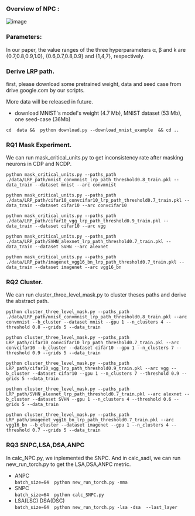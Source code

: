 


### Overview of NPC  :
![image](https://user-images.githubusercontent.com/26337247/118444619-f491d800-b71f-11eb-8947-a7deb62db2da.png)

### Parameters:

In  our  paper,  the  value  ranges  of  the  three  hyperparameters α, β and k are {0.7,0.8,0.9,1.0}, {0.6,0.7,0.8,0.9} and {1,4,7}, respectively.
### Derive LRP path.
first, please download some pretrained weight, data and seed case from drive.google.com by our scripts. </br>
<!-- or if your do want to reproduce instead of downloading, please refer to the [full_version.md](./fullversion.md) -->
More data will be released in future.

* download MNIST's model's weight (4.7 Mb), MNIST dataset (53 Mb), one seed-case (36Mb)</br>

`cd  data &&  python download.py --download_mnist_example  && cd .. `


### RQ1 Mask Experiment.
We can run mask_critical_units.py to get inconsistency rate after masking neurons in CDP and NCDP.

`python mask_critical_units.py --paths_path ./data/LRP_path/mnist_convmnist_lrp_path_threshold0.8_train.pkl --data_train --dataset mnist --arc convmnist`

`python mask_critical_units.py --paths_path ./data/LRP_path/cifar10_convcifar10_lrp_path_threshold0.7_train.pkl --data_train --dataset cifar10 --arc convcifar10`

`python mask_critical_units.py --paths_path ./data/LRP_path/cifar10_vgg_lrp_path_threshold0.9_train.pkl --data_train --dataset cifar10 --arc vgg`

`python mask_critical_units.py --paths_path ./data/LRP_path/SVHN_alexnet_lrp_path_threshold0.7_train.pkl --data_train --dataset SVHN --arc alexnet`

`python mask_critical_units.py --paths_path ./data/LRP_path/imagenet_vgg16_bn_lrp_path_threshold0.7_train.pkl --data_train --dataset imagenet --arc vgg16_bn`

### RQ2 Cluster.
We can run cluster_three_level_mask.py to cluster theses paths and derive the abstract path.

`python cluster_three_level_mask.py --paths_path ./data/LRP_path/mnist_convmnist_lrp_path_threshold0.8_train.pkl --arc convmnist --b_cluster --dataset mnist --gpu 1 --n_clusters 4 --threshold 0.8 --grids 5 --data_train`

`python cluster_three_level_mask.py --paths_path LRP_path/cifar10_convcifar10_lrp_path_threshold0.7_train.pkl --arc convcifar10 --b_cluster --dataset cifar10 --gpu 1 --n_clusters 7 --threshold 0.9 --grids 5 --data_train`

`python cluster_three_level_mask.py --paths_path LRP_path/cifar10_vgg_lrp_path_threshold0.9_train.pkl --arc vgg --b_cluster --dataset cifar10 --gpu 1 --n_clusters 7 --threshold 0.9 --grids 5 --data_train`

`python cluster_three_level_mask.py --paths_path LRP_path/SVHN_alexnet_lrp_path_threshold0.7_train.pkl --arc alexnet --b_cluster --dataset SVHN --gpu 1 --n_clusters 4 --threshold 0.6 --grids 5 --data_train`

`python cluster_three_level_mask.py --paths_path LRP_path/imagenet_vgg16_bn_lrp_path_threshold0.7_train.pkl --arc vgg16_bn --b_cluster --dataset imagenet --gpu 1 --n_clusters 4 --threshold 0.7 --grids 5 --data_train`

### RQ3 SNPC,LSA,DSA,ANPC
In calc_NPC.py, we inplemented the SNPC. And in calc_sadl, we can run new_run_torch.py to get the LSA,DSA,ANPC metric.
</br>
* ANPC</br>
`batch_size=64  python new_run_torch.py -nma ` </br>
* SNPC </br>
`batch_size=64  python calc_SNPC.py `</br>
* LSA(LSC) DSA(DSC) </br>
`batch_size=64  python new_run_torch.py -lsa -dsa  --last_layer`</br>

